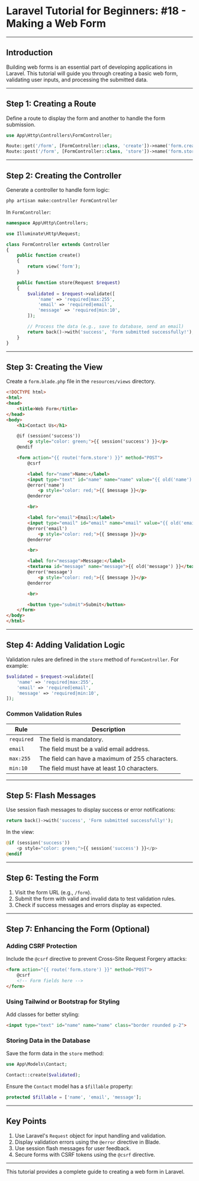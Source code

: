 
# Laravel Tutorial for Beginners: #18 - Making a Web Form

---

## **Introduction**
Building web forms is an essential part of developing applications in Laravel. This tutorial will guide you through creating a basic web form, validating user inputs, and processing the submitted data.

---

## **Step 1: Creating a Route**

Define a route to display the form and another to handle the form submission.

```php
use App\Http\Controllers\FormController;

Route::get('/form', [FormController::class, 'create'])->name('form.create');
Route::post('/form', [FormController::class, 'store'])->name('form.store');
```

---

## **Step 2: Creating the Controller**

Generate a controller to handle form logic:
```bash
php artisan make:controller FormController
```

In `FormController`:
```php
namespace App\Http\Controllers;

use Illuminate\Http\Request;

class FormController extends Controller
{
    public function create()
    {
        return view('form');
    }

    public function store(Request $request)
    {
        $validated = $request->validate([
            'name' => 'required|max:255',
            'email' => 'required|email',
            'message' => 'required|min:10',
        ]);

        // Process the data (e.g., save to database, send an email)
        return back()->with('success', 'Form submitted successfully!');
    }
}
```

---

## **Step 3: Creating the View**

Create a `form.blade.php` file in the `resources/views` directory.

```html
<!DOCTYPE html>
<html>
<head>
    <title>Web Form</title>
</head>
<body>
    <h1>Contact Us</h1>

    @if (session('success'))
        <p style="color: green;">{{ session('success') }}</p>
    @endif

    <form action="{{ route('form.store') }}" method="POST">
        @csrf

        <label for="name">Name:</label>
        <input type="text" id="name" name="name" value="{{ old('name') }}">
        @error('name')
            <p style="color: red;">{{ $message }}</p>
        @enderror

        <br>

        <label for="email">Email:</label>
        <input type="email" id="email" name="email" value="{{ old('email') }}">
        @error('email')
            <p style="color: red;">{{ $message }}</p>
        @enderror

        <br>

        <label for="message">Message:</label>
        <textarea id="message" name="message">{{ old('message') }}</textarea>
        @error('message')
            <p style="color: red;">{{ $message }}</p>
        @enderror

        <br>

        <button type="submit">Submit</button>
    </form>
</body>
</html>
```

---

## **Step 4: Adding Validation Logic**

Validation rules are defined in the `store` method of `FormController`. For example:
```php
$validated = $request->validate([
    'name' => 'required|max:255',
    'email' => 'required|email',
    'message' => 'required|min:10',
]);
```

### **Common Validation Rules**
| Rule         | Description                                      |
|--------------|--------------------------------------------------|
| `required`   | The field is mandatory.                         |
| `email`      | The field must be a valid email address.         |
| `max:255`    | The field can have a maximum of 255 characters.  |
| `min:10`     | The field must have at least 10 characters.      |

---

## **Step 5: Flash Messages**

Use session flash messages to display success or error notifications:
```php
return back()->with('success', 'Form submitted successfully!');
```

In the view:
```php
@if (session('success'))
    <p style="color: green;">{{ session('success') }}</p>
@endif
```

---

## **Step 6: Testing the Form**

1. Visit the form URL (e.g., `/form`).
2. Submit the form with valid and invalid data to test validation rules.
3. Check if success messages and errors display as expected.

---

## **Step 7: Enhancing the Form (Optional)**

### **Adding CSRF Protection**
Include the `@csrf` directive to prevent Cross-Site Request Forgery attacks:
```html
<form action="{{ route('form.store') }}" method="POST">
    @csrf
    <!-- Form fields here -->
</form>
```

### **Using Tailwind or Bootstrap for Styling**
Add classes for better styling:
```html
<input type="text" id="name" name="name" class="border rounded p-2">
```

### **Storing Data in the Database**
Save the form data in the `store` method:
```php
use App\Models\Contact;

Contact::create($validated);
```

Ensure the `Contact` model has a `$fillable` property:
```php
protected $fillable = ['name', 'email', 'message'];
```

---

## **Key Points**
1. Use Laravel's `Request` object for input handling and validation.
2. Display validation errors using the `@error` directive in Blade.
3. Use session flash messages for user feedback.
4. Secure forms with CSRF tokens using the `@csrf` directive.

---

This tutorial provides a complete guide to creating a web form in Laravel.
